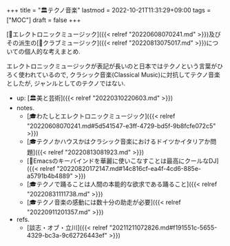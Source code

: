 +++
title = "🏛テクノ音楽"
lastmod = 2022-10-21T11:31:29+09:00
tags = ["MOC"]
draft = false
+++

[📝エレクトロニックミュージック]({{< relref "20220608070241.md" >}})及びその派生の[📝クラブミュージック]({{< relref "20220813075017.md" >}})についての個人的な考えまとめ.

エレクトロニックミュージックが表記が長いのと日本ではテクノという言葉がひろく使われているので, クラシック音楽(Classical Music)に対抗してテクノ音楽としたが, ジャンルとしてのテクノではない.

-   up: [🏛美と芸術]({{< relref "20220310220603.md" >}})
-   notes.
    -   [🎓わたしとエレクトロニックミュージック]({{< relref "20220608070241.md#5d541547-e3ff-4729-bd5f-9b8fcfe072c5" >}})
    -   [🎓テクノかハウスかはクラシック音楽におけるドイツかイタリアか問題]({{< relref "20220813081923.md" >}})
    -   [🤔Emacsのキーバインドを華麗に使いこなすことは最高にクールなDJ]({{< relref "20220820172147.md#14c816cf-ea4f-4cd6-885e-a5791b4b4889" >}})
    -   [🎓テクノで踊ることは人間の本能的な欲求である踊ること]({{< relref "20220831111738.md" >}})
    -   [🎓テクノ音楽の感動には数十分の助走が必要]({{< relref "20220911201357.md" >}})
-   refs.
    -   [談志・オブ・立川]({{< relref "20211211072826.md#f191551c-5655-4329-bc3a-9c62726443ef" >}})
